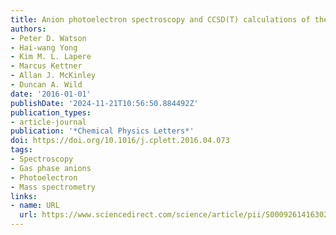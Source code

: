 ```yaml
---
title: Anion photoelectron spectroscopy and CCSD(T) calculations of the Cl−⋯N2 complex
authors:
- Peter D. Watson
- Hai-wang Yong
- Kim M. L. Lapere
- Marcus Kettner
- Allan J. McKinley
- Duncan A. Wild
date: '2016-01-01'
publishDate: '2024-11-21T10:56:50.884492Z'
publication_types:
- article-journal
publication: '*Chemical Physics Letters*'
doi: https://doi.org/10.1016/j.cplett.2016.04.073
tags:
- Spectroscopy
- Gas phase anions
- Photoelectron
- Mass spectrometry
links:
- name: URL
  url: https://www.sciencedirect.com/science/article/pii/S0009261416302585
---
```

